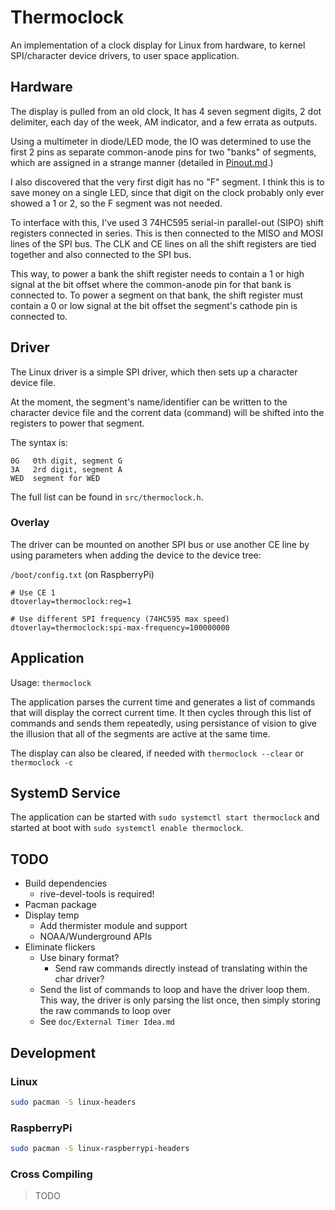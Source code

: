 # Thermoclock

An implementation of a clock display for Linux from hardware, to kernel SPI/character device drivers,
to user space application.

## Hardware

The display is pulled from an old clock, It has 4 seven segment digits, 2 dot delimiter, each day of
the week, AM indicator, and a few errata as outputs.

Using a multimeter in diode/LED mode, the IO was determined to use the first 2 pins as separate
common-anode pins for two "banks" of segments, which are assigned in a strange manner (detailed in
[Pinout.md][pinout].)

I also discovered that the very first digit has no "F" segment. I think this is to save money on a
single LED, since that digit on the clock probably only ever showed a 1 or 2, so the F segment was
not needed.

To interface with this, I've used 3 74HC595 serial-in parallel-out (SIPO) shift registers connected
in series. This is then connected to the MISO and MOSI lines of the SPI bus. The CLK and CE lines
on all the shift registers are tied together and also connected to the SPI bus.

This way, to power a bank the shift register needs to contain a 1 or high signal at the bit offset
where the common-anode pin for that bank is connected to. To power a segment on that bank, the shift
register must contain a 0 or low signal at the bit offset the segment's cathode pin is connected to.

## Driver

The Linux driver is a simple SPI driver, which then sets up a character device file.

At the moment, the segment's name/identifier can be written to the character device file and the
corrent data (command) will be shifted into the registers to power that segment.

The syntax is:

```
0G   0th digit, segment G
3A   2rd digit, segment A
WED  segment for WED
```

The full list can be found in `src/thermoclock.h`.

### Overlay

The driver can be mounted on another SPI bus or use another CE line by using parameters when adding
the device to the device tree:

`/boot/config.txt` (on RaspberryPi)

```
# Use CE 1
dtoverlay=thermoclock:reg=1

# Use different SPI frequency (74HC595 max speed)
dtoverlay=thermoclock:spi-max-frequency=100000000
```

## Application

Usage: `thermoclock`

The application parses the current time and generates a list of commands that will display the correct
current time. It then cycles through this list of commands and sends them repeatedly, using persistance
of vision to give the illusion that all of the segments are active at the same time.

The display can also be cleared, if needed with `thermoclock --clear` or `thermoclock -c`

## SystemD Service

The application can be started with `sudo systemctl start thermoclock` and started at boot
with `sudo systemctl enable thermoclock`.

## TODO

* Build dependencies
  * rive-devel-tools is required!
* Pacman package
* Display temp
  * Add thermister module and support
  * NOAA/Wunderground APIs
* Eliminate flickers
  * Use binary format?
    * Send raw commands directly instead of translating within the char driver?
  * Send the list of commands to loop and have the driver loop them. This way, the driver is only parsing the list once, then simply storing the raw commands to loop over
  * See `doc/External Timer Idea.md`

## Development

### Linux

```sh
sudo pacman -S linux-headers
```

### RaspberryPi

```sh
sudo pacman -S linux-raspberrypi-headers
```

### Cross Compiling

> TODO

[pinout]: ./doc/Pinout.md
